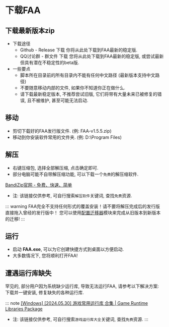 # 下载FAA

## 下载最新版本zip

* 下载途径
  * Github - Release 下载 你将从此处下载到FAA最新的稳定版.
  * QQ讨论群 - 群文件 下载 您将从此处下载到FAA最新的稳定版, 或尝试最新但具有潜在不稳定性的beta版.
* 一些要点
  * 脚本所在目录前的所有目录内不能有任何中文路径 (最新版本支持中文路径)
  * 不要随意移动内部的文件, 如果你不知道你正在做什么.
  * 请下载最新稳定版本, 不推荐尝试旧版, 它们将带有大量未来已被修复的错误, 且不被维护, 甚至可能无法启动.

## 移动

* 剪切下载好的FAA发行版文件. (例: FAA-v1.5.5.zip)
* 移动到你安装软件常用的文件夹. (例: D:\Program Files\)

## 解压 

* 右键压缩包, 选择全部解压缩, 点击确定即可.
* 部分电脑可能不自带解压缩功能, 可以下载一个`免费`的解压缩软件. 

[BandiZip官网 - 免费、快速、简单](https://www.bandisoft.com/bandizip/)
* 注: 该链接仅供参考, 可自行搜索`解压软件`关键词, 查找`免费`资源.

::: warning 
FAA完全不支持任何形式的覆盖安装！请不要将解压完成后的发行版直接拖入曾经的发行版中！
您可以使用[配置迁移器]()模块来完成从旧版本到新版本的迁移!
::: 

## 运行

* 启动 **FAA.exe**, 可以为它创建快捷方式到桌面以方便启动.
* 大多数情况下, 您将顺利打开FAA!

## 遭遇运行库缺失

罕见的, 部分用户因为系统缺少运行库, 导致无法运行FAA, 请参考以下解决方案:  
下载并一键安装, 修复缺失的各种运行库. 

::: note
[[Windows] [2024.05.30] 游戏常用运行库 合集 | Game Runtime Libraries Package](https://www.52pojie.cn/thread-1916914-1-1.html)  
* 注: 该链接仅供参考, 可自行搜索`游戏运行库大全`关键词, 查找`免费`资源.
::: 